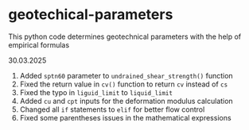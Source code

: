 # geotechical-parameters

This python code determines geotechnical parameters with the help of empirical formulas

30.03.2025

1. Added `sptn60` parameter to `undrained_shear_strength()` function
2. Fixed the return value in `cv()` function to return `cv` instead of `cs`
3. Fixed the typo in `liguid_limit` to `liquid_limit`
4. Added `cu` and `cpt` inputs for the deformation modulus calculation
5. Changed all `if` statements to `elif` for better flow control
6. Fixed some parentheses issues in the mathematical expressions